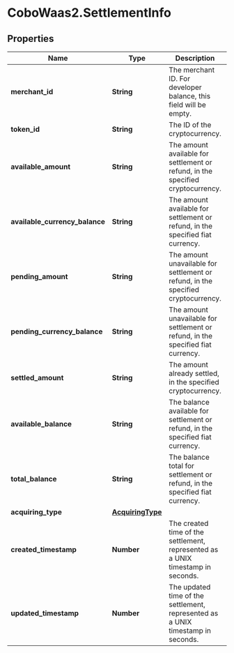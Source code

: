 # CoboWaas2.SettlementInfo

## Properties

Name | Type | Description | Notes
------------ | ------------- | ------------- | -------------
**merchant_id** | **String** | The merchant ID. For developer balance, this field will be empty. | [optional] 
**token_id** | **String** | The ID of the cryptocurrency. | [optional] 
**available_amount** | **String** | The amount available for settlement or refund, in the specified cryptocurrency. | 
**available_currency_balance** | **String** | The amount available for settlement or refund, in the specified fiat currency. | [optional] 
**pending_amount** | **String** | The amount unavailable for settlement or refund, in the specified cryptocurrency. | [optional] 
**pending_currency_balance** | **String** | The amount unavailable for settlement or refund, in the specified fiat currency. | [optional] 
**settled_amount** | **String** | The amount already settled, in the specified cryptocurrency. | [optional] 
**available_balance** | **String** | The balance available for settlement or refund, in the specified fiat currency. | [optional] 
**total_balance** | **String** | The balance total for settlement or refund, in the specified fiat currency. | [optional] 
**acquiring_type** | [**AcquiringType**](AcquiringType.md) |  | [optional] 
**created_timestamp** | **Number** | The created time of the settlement, represented as a UNIX timestamp in seconds. | [optional] 
**updated_timestamp** | **Number** | The updated time of the settlement, represented as a UNIX timestamp in seconds. | [optional] 


